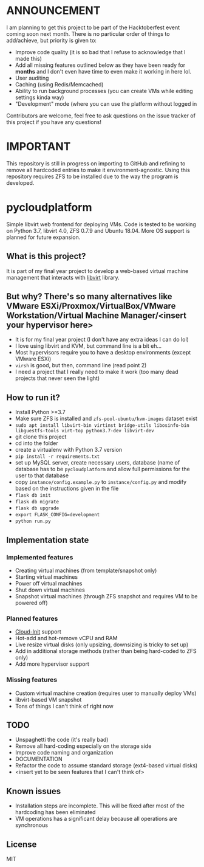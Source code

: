 # ANNOUNCEMENT
I am planning to get this project to be part of the Hacktoberfest event coming soon next month.
There is no particular order of things to add/achieve, but priority is given to:
- Improve code quality (it is so bad that I refuse to acknowledge that I made this)
- Add all missing features outlined below as they have been ready for **months** and I don't even have time to even make it working in here lol.
- User auditing
- Caching (using Redis/Memcached)
- Ability to run background processes (you can create VMs while editing settings kinda way)
- "Development" mode (where you can use the platform without logged in

Contributors are welcome, feel free to ask questions on the issue tracker of this project if you have any questions!

# IMPORTANT
This repository is still in progress on importing to GitHub and refining to remove all hardcoded entries to make it environment-agnostic.
Using this repository requires ZFS to be installed due to the way the program is developed.

# pycloudplatform
Simple libvirt web frontend for deploying VMs.
Code is tested to be working on Python 3.7, libvirt 4.0, ZFS 0.7.9 and Ubuntu 18.04. More OS support is planned for future expansion.

## What is this project?
It is part of my final year project to develop a web-based virtual machine management that interacts with [libvirt](http://libvirt.org/) library.

## But why? There's so many alternatives like VMware ESXi/Proxmox/VirtualBox/VMware Workstation/Virtual Machine Manager/\<insert your hypervisor here\>
- It is for my final year project (I don't have any extra ideas I can do lol)
- I love using libvirt and KVM, but command line is a bit eh...
- Most hypervisors require you to have a desktop environments (except VMware ESXi)
- `virsh` is good, but then, command line (read point 2)
- I need a project that I really need to make it work (too many dead projects that never seen the light)

## How to run it? 
- Install Python >=3.7
- Make sure ZFS is installed and `zfs-pool-ubuntu/kvm-images` dataset exist
- `sudo apt install libvirt-bin virtinst bridge-utils libosinfo-bin libguestfs-tools virt-top python3.7-dev libvirt-dev`
- git clone this project
- cd into the folder
- create a virtualenv with Python 3.7 version
- `pip install -r requirements.txt`
- set up MySQL server, create necessary users, database (name of database has to be `pycloudplatform` and allow full permissions for the user to that database
- copy `instance/config.example.py` to `instance/config.py` and modify based on the instructions given in the file
- `flask db init`
- `flask db migrate`
- `flask db upgrade`
- `export FLASK_CONFIG=development`
- `python run.py`

## Implementation state
### Implemented features
- Creating virtual machines (from template/snapshot only)
- Starting virtual machines
- Power off virtual machines
- Shut down virtual machines
- Snapshot virtual machines (through ZFS snapshot and requires VM to be powered off)

### Planned features
- [Cloud-Init](https://cloud-init.io/) support 
- Hot-add and hot-remove vCPU and RAM
- Live resize virtual disks (only upsizing, downsizing is tricky to set up)
- Add in additional storage methods (rather than being hard-coded to ZFS only)
- Add more hypervisor support

### Missing features
- Custom virtual machine creation (requires user to manually deploy VMs)
- libvirt-based VM snapshot
- Tons of things I can't think of right now

## TODO
- Unspaghetti the code (it's really bad)
- Remove all hard-coding especially on the storage side
- Improve code naming and organization
- DOCUMENTATION
- Refactor the code to assume standard storage (ext4-based virtual disks)
- <insert yet to be seen features that I can't think of>

## Known issues
- Installation steps are incomplete. This will be fixed after most of the hardcoding has been eliminated
- VM operations has a significant delay because all operations are synchronous

## License
MIT
